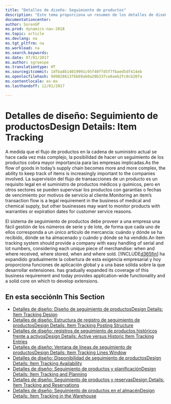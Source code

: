 ```yaml
---
title: "Detalles de diseño: Seguimiento de productos"
description: "Este tema proporciona un resumen de los detalles de diseño del seguimiento de producto."
documentationcenter: 
author: SorenGP
ms.prod: dynamics-nav-2018
ms.topic: article
ms.devlang: na
ms.tgt_pltfrm: na
ms.workload: na
ms.search.keywords: 
ms.date: 07/01/2017
ms.author: sgroespe
ms.translationtype: HT
ms.sourcegitcommit: 1dfba8b14019991c95f40ffd5f7fbaed5df414eb
ms.openlocfilehash: 9d982861376b69ab0a20b337ce8aeb2fc0cb20fa
ms.contentlocale: es-mx
ms.lasthandoff: 12/01/2017

---
```

# <a name="design-details-item-tracking"></a><span data-ttu-id="61b2e-103">Detalles de diseño: Seguimiento de productos</span><span class="sxs-lookup"><span data-stu-id="61b2e-103">Design Details: Item Tracking</span></span>
<span data-ttu-id="61b2e-104">A medida que el flujo de productos en la cadena de suministro actual se hace cada vez más complejo, la posibilidad de hacer un seguimiento de los productos cobra mayor importancia para las empresas implicadas.</span><span class="sxs-lookup"><span data-stu-id="61b2e-104">As the flow of goods in today’s supply chain becomes more and more complex, the ability to keep track of items is increasingly important to the companies involved.</span></span> <span data-ttu-id="61b2e-105">La supervisión del flujo de transacciones de un producto es un requisito legal en el suministro de productos médicos y químicos, pero en otros sectores se pueden supervisar los productos con garantías o fechas de vencimiento por motivos de servicio al cliente.</span><span class="sxs-lookup"><span data-stu-id="61b2e-105">Monitoring an item’s transaction flow is a legal requirement in the business of medical and chemical supply, but other businesses may want to monitor products with warranties or expiration dates for customer service reasons.</span></span>  

<span data-ttu-id="61b2e-106">El sistema de seguimiento de productos debe proveer a una empresa una fácil gestión de los números de serie y de lote, de forma que cada uno de ellos corresponda a un único artículo de mercancía: cuándo y dónde se ha recibido, dónde se ha almacenado y cuándo y dónde se ha vendido.</span><span class="sxs-lookup"><span data-stu-id="61b2e-106">An item tracking system should provide a company with easy handling of serial and lot numbers, considering each unique piece of merchandise: when and where received, where stored, when and where sold.</span></span> [!INCLUDE[d365fin](includes/d365fin_md.md)]<span data-ttu-id="61b2e-107"> ha expandido gradualmente la cobertura de esta exigencia empresarial y hoy proporciona funciones de aplicación global y a una base sólida sobre la que desarrollar extensiones.</span><span class="sxs-lookup"><span data-stu-id="61b2e-107"> has gradually expanded its coverage of this business requirement and today provides application-wide functionality and a solid core on which to develop extensions.</span></span>  

## <a name="in-this-section"></a><span data-ttu-id="61b2e-108">En esta sección</span><span class="sxs-lookup"><span data-stu-id="61b2e-108">In This Section</span></span>  
* [<span data-ttu-id="61b2e-109">Detalles de diseño: Diseño de seguimiento de productos</span><span class="sxs-lookup"><span data-stu-id="61b2e-109">Design Details: Item Tracking Design</span></span>](design-details-item-tracking-design.md)  
* [<span data-ttu-id="61b2e-110">Detalles de diseño: Estructura de registro de seguimiento de productos</span><span class="sxs-lookup"><span data-stu-id="61b2e-110">Design Details: Item Tracking Posting Structure</span></span>](design-details-item-tracking-posting-structure.md)  
* [<span data-ttu-id="61b2e-111">Detalles de diseño: registros de seguimiento de productos históricos frente a activos</span><span class="sxs-lookup"><span data-stu-id="61b2e-111">Design Details: Active versus Historic Item Tracking Entries</span></span>](design-details-active-versus-historic-item-tracking-entries.md)  
* [<span data-ttu-id="61b2e-112">Detalles de diseño: Ventana de líneas de seguimiento de productos</span><span class="sxs-lookup"><span data-stu-id="61b2e-112">Design Details: Item Tracking Lines Window</span></span>](design-details-item-tracking-lines-window.md)  
* [<span data-ttu-id="61b2e-113">Detalles de diseño: Disponibilidad de seguimiento de productos</span><span class="sxs-lookup"><span data-stu-id="61b2e-113">Design Details: Item Tracking Availability</span></span>](design-details-item-tracking-availability.md)  
* [<span data-ttu-id="61b2e-114">Detalles de diseño: Seguimiento de productos y planificación</span><span class="sxs-lookup"><span data-stu-id="61b2e-114">Design Details: Item Tracking and Planning</span></span>](design-details-item-tracking-and-planning.md)  
* [<span data-ttu-id="61b2e-115">Detalles de diseño: Seguimiento de productos y reservas</span><span class="sxs-lookup"><span data-stu-id="61b2e-115">Design Details: Item Tracking and Reservations</span></span>](design-details-item-tracking-and-reservations.md)  
* [<span data-ttu-id="61b2e-116">Detalles de diseño: Seguimiento de productos en el almacén</span><span class="sxs-lookup"><span data-stu-id="61b2e-116">Design Details: Item Tracking in the Warehouse</span></span>](design-details-item-tracking-in-the-warehouse.md)

